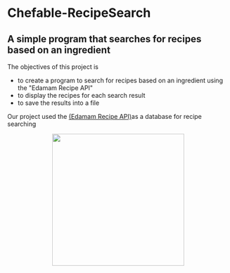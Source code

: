 # Chefable-RecipeSearch
## A simple program that searches for recipes based on an ingredient

The objectives of this project is 
- to create a program to search for recipes based on an ingredient using the "Edamam Recipe API"
- to display the recipes for each search result 
- to save the results into a file

Our project used the [(Edamam Recipe API)](https://developer.edamam.com/edamam-recipe-api/)as a database for recipe searching




<p align="center">
  <img width="300" height="300" src="https://www.vectorstock.com/royalty-free-vector/vegetable-seamless-vector-4327536"
</p>
